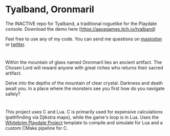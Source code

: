 # Tyalband, Oronmaril

The INACTIVE repo for Tyalband, a traditional roguelike for the Playdate console. Download the demo here (https://aavagames.itch.io/tyalband)

Feel free to use any of my code. You can send me questions on [mastodon](https://peoplemaking.games/@aava) or [twitter](https://twitter.com/AavaGames).

#

Within the mountain of glass named Oronmaril lies an ancient artifact. The Chosen Lord will reward anyone with great riches who returns their sacred artifact.

Delve into the depths of the mountain of clear crystal. Darkness and death await you. In a place where the monsters see you first how do you navigate safely?

#

This project uses C and Lua. C is primarily used for expensive calculations (pathfinding via Djikstra maps), while the game's loop is in Lua.
Uses the [Whitebrim Playdate Project](https://github.com/Whitebrim/VSCode-PlaydateTemplate) template to compile and simulate for Lua and a custom CMake pipeline for C.
